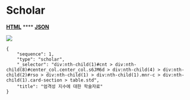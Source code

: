 # Scholar

[**HTML**](https://ascentkorea-docs.github.io/mobile/features/scholar/sample.html) **** [**JSON**](https://ascentkorea-docs.github.io/mobile/features/scholar/sample.json)

![](https://lh6.googleusercontent.com/eWeUPUx6o1A6a4InQgRSv9p2Co1gcQ9QuN6c7gRTg7f9B0hjHqzRjxmcmGkWmJy7HbK3qkn6tsOUGgKe3HysoJfQ3M6G2mE4Tk9ltOCPOqyHOkSApL10AR8dKdKhPUSpCEBaZ\_8)

```
{
    "sequence": 1,
    "type": "scholar",
    "_selector": "div:nth-child(1)#cnt > div:nth-child(8)#center_col.center_col.s6JM6d > div:nth-child(4) > div:nth-child(2)#rso > div:nth-child(1) > div:nth-child(1).mnr-c > div:nth-child(1).card-section > table.std",
    "title": "엄격성 지수에 대한 학술자료"
}
```

